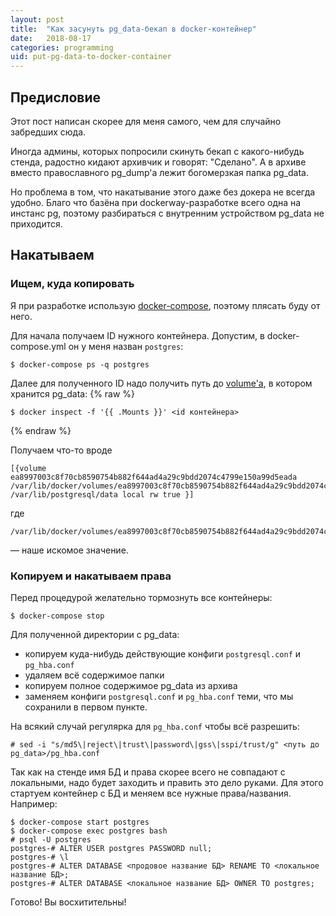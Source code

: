 ```yaml
---
layout: post
title:  "Как засунуть pg_data-бекап в docker-контейнер"
date:   2018-08-17
categories: programming
uid: put-pg-data-to-docker-container
---
```


## Предисловие
Этот пост написан скорее для меня самого, чем для случайно забредших сюда.

Иногда админы, которых попросили скинуть бекап с какого-нибудь стенда, радостно кидают архивчик и говорят: "Сделано". А в архиве вместо православного pg_dump'а лежит богомерзкая папка pg\_data.

Но проблема в том, что накатывание этого даже без докера не всегда удобно. Благо что базёна при dockerway-разработке всего одна на инстанс pg, поэтому разбираться с внутренним устройством pg_data не приходится.

## Накатываем

### Ищем, куда копировать
Я при разработке использую [docker-compose](https://docs.docker.com/compose/), поэтому плясать буду от него.

Для начала получаем ID нужного контейнера. Допустим, в docker-compose.yml он у меня назван `postgres`:
```console
$ docker-compose ps -q postgres
```

Далее для полученного ID надо получить путь до [volume'а](https://docs.docker.com/storage/volumes/), в котором хранится pg_data:
{% raw %}
```console
$ docker inspect -f '{{ .Mounts }}' <id контейнера>
```
{% endraw %}

Получаем что-то вроде
```
[{volume ea8997003c8f70cb8590754b882f644ad4a29c9bdd2074c4799e150a99d5eada /var/lib/docker/volumes/ea8997003c8f70cb8590754b882f644ad4a29c9bdd2074c4799e150a99d5eada/_data /var/lib/postgresql/data local rw true }]
```
где
```
/var/lib/docker/volumes/ea8997003c8f70cb8590754b882f644ad4a29c9bdd2074c4799e150a99d5eada/_data
```
— наше искомое значение.

### Копируем и накатываем права
Перед процедурой желательно тормознуть все контейнеры:
```console
$ docker-compose stop
```

Для полученной директории с pg\_data:
- копируем куда-нибудь действующие конфиги `postgresql.conf` и `pg_hba.conf`
- удаляем всё содержимое папки
- копируем полное содержимое pg_data из архива
- заменяем конфиги `postgresql.conf` и `pg_hba.conf` теми, что мы сохранили в первом пункте.

На всякий случай регулярка для `pg_hba.conf` чтобы всё разрешить:
```console
# sed -i "s/md5\|reject\|trust\|password\|gss\|sspi/trust/g" <путь до pg_data>/pg_hba.conf
```

Так как на стенде имя БД и права скорее всего не совпадают с локальными, надо будет заходить и править это дело руками. Для этого стартуем контейнер с БД и меняем все нужные права/названия. Например:
```console
$ docker-compose start postgres
$ docker-compose exec postgres bash
# psql -U postgres
postgres-# ALTER USER postgres PASSWORD null;
postgres-# \l
postgres-# ALTER DATABASE <продовое название БД> RENAME TO <локальное название БД>;
postgres-# ALTER DATABASE <локальное название БД> OWNER TO postgres;
```

Готово! Вы восхитительны!
